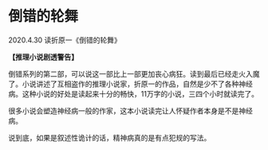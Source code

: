 # 倒错的轮舞

2020.4.30 读折原一《倒错的轮舞》

**【推理小说剧透警告】**

倒错系列的第二部，可以说这一部比上一部更加丧心病狂。读到最后已经走火入魔了。小说讲述了互相盗作的推理小说家，折原一的作品，自然是少不了各种神经病。这种小说的好处是读起来十分的畅快，11万字的小说，三四个小时就读完了。

很多小说会塑造神经病一般的作家，这本小说读完让人怀疑作者本身是不是神经病。

说到底，如果是叙述性诡计的话，精神病真的是有点犯规的写法。

